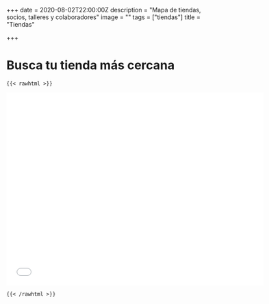 +++
date = 2020-08-02T22:00:00Z
description = "Mapa de tiendas, socios, talleres y colaboradores"
image = ""
tags = ["tiendas"]
title = "Tiendas"

+++
# Busca tu tienda más cercana

    {{< rawhtml >}}

<iframe src="[https://www.google.com/maps/embed?pb=!1m14!1m12!1m3!1d24602.924442330972!2d2.660761596071411!3d39.573910972391616!2m3!1f0!2f0!3f0!3m2!1i1024!2i768!4f13.1!5e0!3m2!1ses!2ses!4v1596439452639!5m2!1ses!2ses](https://www.google.com/maps/embed?pb=!1m14!1m12!1m3!1d24602.924442330972!2d2.660761596071411!3d39.573910972391616!2m3!1f0!2f0!3f0!3m2!1i1024!2i768!4f13.1!5e0!3m2!1ses!2ses!4v1596439452639!5m2!1ses!2ses "https://www.google.com/maps/embed?pb=!1m14!1m12!1m3!1d24602.924442330972!2d2.660761596071411!3d39.573910972391616!2m3!1f0!2f0!3f0!3m2!1i1024!2i768!4f13.1!5e0!3m2!1ses!2ses!4v1596439452639!5m2!1ses!2ses")" width="600" height="450" frameborder="0" style="border:0;" allowfullscreen="" aria-hidden="false" tabindex="0"></iframe>

    {{< /rawhtml >}}